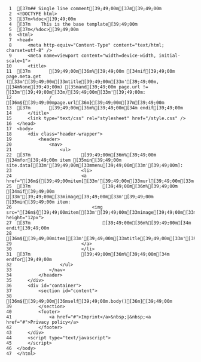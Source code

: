      1	[37m## Single line comment[39;49;00m[37m[39;49;00m
     2	<!DOCTYPE html>
     3	[37m<%doc>[39;49;00m
     4	[37m    This is the base template[39;49;00m
     5	[37m</%doc>[39;49;00m
     6	<html>
     7	<head>
     8		<meta http-equiv="Content-Type" content="text/html; charset=utf-8" />
     9		<meta name=viewport content="width=device-width, initial-scale=1">
    10	  	<title>
    11	[37m	  	[39;49;00m[36m%[39;49;00m [34mif[39;49;00m page.meta.get ([33m'[39;49;00m[33mtitle[39;49;00m[33m'[39;49;00m, [34mNone[39;49;00m) [35mand[39;49;00m page.url != [33m'[39;49;00m[33m/[39;49;00m[33m'[39;49;00m:
    12				/ [36m${[39;49;00mpage.url[36m}[39;49;00m[37m[39;49;00m
    13	[37m		[39;49;00m[36m%[39;49;00m[34m endif[39;49;00m
    14		</title>
    15		<link type="text/css" rel="stylesheet" href="/style.css" />
    16	</head>
    17	<body>
    18		<div class="header-wrapper">
    19		    <header>
    20		        <nav>
    21		            <ul>
    22	[37m					[39;49;00m[36m%[39;49;00m [34mfor[39;49;00m item [35min[39;49;00m site.data[[33m'[39;49;00m[33mmenu[39;49;00m[33m'[39;49;00m]:
    23							<li>
    24							<a href="[36m${[39;49;00mitem[[33m'[39;49;00m[33murl[39;49;00m[33m'[39;49;00m][36m}[39;49;00m">
    25	[37m							[39;49;00m[36m%[39;49;00m [34mif[39;49;00m [33m'[39;49;00m[33mimage[39;49;00m[33m'[39;49;00m [35min[39;49;00m item:
    26								<img src="[36m${[39;49;00mitem[[33m'[39;49;00m[33mimage[39;49;00m[33m'[39;49;00m][36m}[39;49;00m" height="12px">
    27	[37m							[39;49;00m[36m%[39;49;00m[34m endif[39;49;00m
    28								[36m${[39;49;00mitem[[33m'[39;49;00m[33mtitle[39;49;00m[33m'[39;49;00m][36m}[39;49;00m
    29							</a>
    30							</li>
    31	[37m					[39;49;00m[36m%[39;49;00m[34m endfor[39;49;00m
    32					</ul>
    33		    	</nav>
    34		    </header>
    35		</div>
    36		<div id="container">
    37			<section id="content">
    38			[36m${[39;49;00m[36mself[39;49;00m.body()[36m}[39;49;00m
    39			</section>
    40			<footer>
    41				<a href="#">Imprint</a>&nbsp;|&nbsp;<a href="#">Privacy policy</a>
    42			</footer>
    43	    </div>
    44		<script type="text/javascript">
    45		</script>
    46	</body>
    47	</html>
